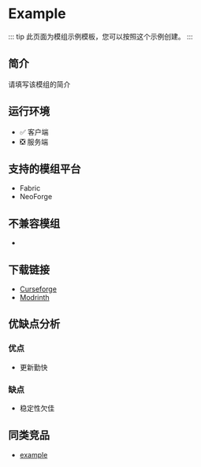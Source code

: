 # Example

::: tip
此页面为模组示例模板，您可以按照这个示例创建。
:::

## 简介

请填写该模组的简介

## 运行环境

- ✅ 客户端
- ❎ 服务端

## 支持的模组平台

- Fabric
- NeoForge

## 不兼容模组

- 

## 下载链接

- [Curseforge](https://www.curseforge.com/minecraft/mc-mods/example)
- [Modrinth](https://modrinth.com/mod/example)

## 优缺点分析

### 优点

- 更新勤快

### 缺点

- 稳定性欠佳

## 同类竞品

- [example](/mod/example.md)